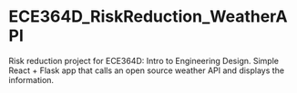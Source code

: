 # ECE364D_RiskReduction_WeatherAPI
Risk reduction project for ECE364D: Intro to Engineering Design. Simple React + Flask app that calls an open source weather API and displays the information.
